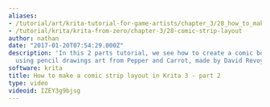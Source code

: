```yaml
---
aliases:
- /tutorial/art/krita-tutorial-for-game-artists/chapter_3/28_how_to_make_a_comic_strip_layout_in_krita_3__part_2
- /tutorial/krita/krita-from-zero/chapter-3/28-comic-strip-layout
author: nathan
date: "2017-01-20T07:54:29.000Z"
description: 'In this 2 parts tutorial, we see how to create a comic book page’s layout,
  using pencil drawings art from Pepper and Carrot, made by David Revoy: //www.peppercarrot.com/'
software: krita
title: How to make a comic strip layout in Krita 3 - part 2
type: video
videoid: IZEY3g9bjsg
---
```

